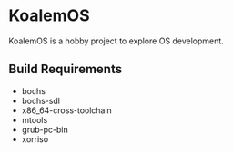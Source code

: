 # KoalemOS #

KoalemOS is a hobby project to explore OS development.

## Build Requirements

* bochs
* bochs-sdl
* x86_64-cross-toolchain
* mtools
* grub-pc-bin
* xorriso

